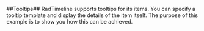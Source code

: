 ##Tooltips##
RadTimeline supports tooltips for its items. You can specify a tooltip template and display the details of the item itself. The purpose of this example is to show you how this can be achieved. 